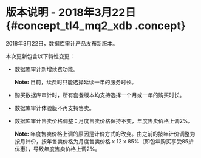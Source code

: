 # 版本说明 - 2018年3月22日 {#concept_tl4_mq2_xdb .concept}

2018年3月22日，数据库审计产品发布新版本。

本次更新包含以下特性变更：

-   数据库审计新增续费功能。

    **Note:** 目前，续费时只能选择延续一年的服务时长。

-   购买数据库审计时，所有套餐版本均支持选择一个月或一年的购买时长。
-   数据库审计体验版不再支持售卖。
-   数据库审计售卖价格调整：月度售卖价格保持不变，年度售卖价格上调2%。

    **Note:** 年度售卖价格上调的原因是计价方式的改变。由之前的按年计价调整为按月计价，按年售卖价格为月度售卖价格 x 12 x 85%（即包年购买享受85折优惠），导致年度售卖价格上调2%。


